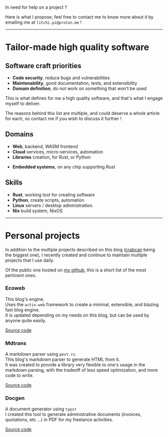
In need for help on a project ?

Here is what I propose, feel free to contact me to know more about it by emailing me at `litchi.pi@proton.me` !

---

# Tailor-made high quality software

## Software craft priorities

- **Code security**, reduce bugs and vulnerabilities
- **Maintenability**, good documentation, tests, and extensibility
- **Domain definition**, do not work on something that won't be used

This is what defines for me a high quality software, and that's what I engage myself to deliver.

The reasons behind this list are multiple, and could deserve a whole article for each, so contact me if you wish to discuss it further !

## Domains

- **Web**, backend, WASM frontend
- **Cloud** services, micro-services, automation
- **Libraries** creation, for Rust, or Python
<!-- - **Desktop** application, using [the Tauri framework](https://tauri.app/fr/) -->
- **Embedded systems**, on any chip supporting Rust

## Skills

- **Rust**, working tool for creating software
- **Python**, create scripts, automation
- **Linux** servers / desktop administration.
- **Nix** build system, NixOS

---

# Personal projects

In addition to the multiple projects described on this blog ([crabcan](https://github.com/litchipi/crabcan) being the biggest one),
I recently created and continue to maintain multiple projects that I use daily.

Of the public one hosted on [my github](https://github.com), this is a short list of the most pertinent ones.

### Ecoweb

This blog's engine.  
Uses the `actix-web` framework to create a minimal, extensible, and blazing fast blog engine.  
It is updated depending on my needs on this blog, but can be used by anyone quite easily.

[Source code](https://github.com/litchipi/ecoweb)

### Mdtrans

A markdown parser using `pest.rs`.  
This blog's markdown parser to generate HTML from it.  
It was created to provide a library very flexible to one's usage in the markdown parsing,
with the tradeoff of less speed optimization, and more code to write.

[Source code](https://github.com/litchipi/mdtrans)

### Docgen

A document generator using `typst`  
I created this tool to generate administrative documents (invoices, quotations, etc ...)
in PDF for my freelance activities.

[Source code](https://github.com/litchipi/docgen)
